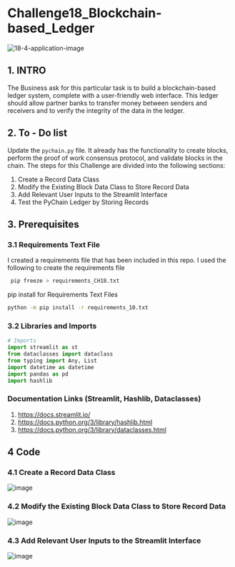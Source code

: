 # **Challenge18_Blockchain-based_Ledger**
![18-4-application-image](https://user-images.githubusercontent.com/101449950/179434997-f508a94b-39bd-49e7-85ed-6a796151993b.png)


## 1. INTRO 
The Business ask for this particular task is to build a blockchain-based ledger system, complete with a user-friendly web interface. This ledger should allow partner banks to transfer money between senders and receivers and to verify the integrity of the data in the ledger.


## 2. To - Do list

Update the `pychain.py` file. It already has the functionality to create blocks, perform the proof of work consensus protocol, and validate blocks in the chain. The steps for this Challenge are divided into the following sections:

1. Create a Record Data Class
2. Modify the Existing Block Data Class to Store Record Data
3. Add Relevant User Inputs to the Streamlit Interface
4. Test the PyChain Ledger by Storing Records

## 3. Prerequisites

### 3.1 Requirements Text File

I created a requirements file that has been included in this repo.
I used the following to create the requirements file

```bash
 pip freeze > requirements_CH18.txt

```

pip install for Requirements Text Files
```bash
python -m pip install -r requirements_10.txt
```

### 3.2 Libraries and Imports


```python
# Imports
import streamlit as st
from dataclasses import dataclass
from typing import Any, List
import datetime as datetime
import pandas as pd
import hashlib
```

### Documentation Links (Streamlit, Hashlib, Dataclasses)
1. https://docs.streamlit.io/
2. https://docs.python.org/3/library/hashlib.html
3. https://docs.python.org/3/library/dataclasses.html

## 4 Code 

### 4.1 Create a Record Data Class
![image](https://user-images.githubusercontent.com/101449950/179438505-cb528708-78b4-479a-a259-d287381ab396.png)

### 4.2 Modify the Existing Block Data Class to Store Record Data
![image](https://user-images.githubusercontent.com/101449950/179438383-048e9963-fabc-409c-b33e-6a2ee163e3dd.png)

### 4.3 Add Relevant User Inputs to the Streamlit Interface
![image](https://user-images.githubusercontent.com/101449950/179438455-d5d6c883-0cdc-4e5c-9f91-745dba7845e5.png)





